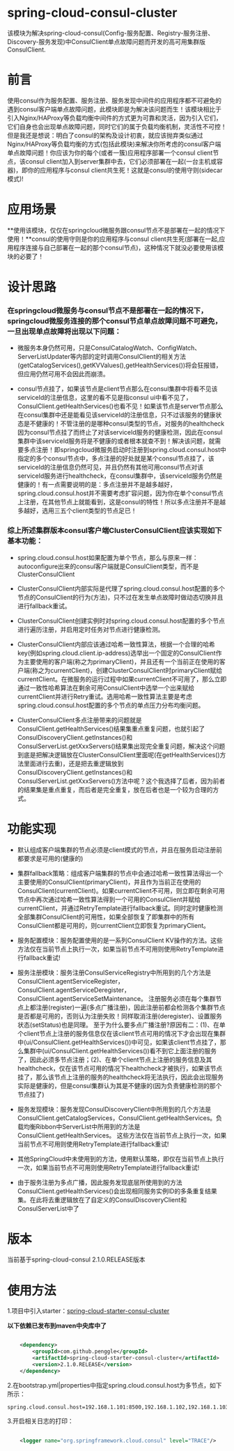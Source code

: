 # spring-cloud-consul-cluster
该模块为解决spring-cloud-consul(Config-服务配置、Registry-服务注册、Discovery-服务发现)中ConsulClient单点故障问题而开发的高可用集群版ConsulClient.

# 前言
使用consul作为服务配置、服务注册、服务发现中间件的应用程序都不可避免的遇到consul客户端单点故障问题，此模块即是为解决该问题而生！该模块相比于引入Nginx/HAProxy等负载均衡中间件的方式更为可靠和灵活，因为引入它们，它们自身也会出现单点故障问题，同时它们的属于负载均衡机制，灵活性不可控！但是我还是想说：明白了consul的架构及设计初衷，就应该抛弃类似通过Nginx/HAProxy等负载均衡的方式(包括此模块)来解决你所考虑的consul客户端单点故障问题！你应该为你的每个(或者一簇)应用程序部署一个consul client节点，该consul client加入到server集群中去，它们必须部署在一起(一台主机或容器)，即你的应用程序与consul client共生死！这就是consul的使用守则(sidecar模式)!

# 应用场景
**使用该模块，仅仅在springcloud微服务跟consul节点不是部署在一起的情况下使用！**consul的使用守则是你的应用程序与consul client共生死(部署在一起,应用程序连接与自己部署在一起的那个consul节点)，这种情况下就没必要使用该模块的必要了！

# 设计思路
### 在springcloud微服务与consul节点不是部署在一起的情况下，springcloud微服务连接的那个consul节点单点故障问题不可避免，一旦出现单点故障将出现以下问题：

* 微服务本身仍然可用，只是ConsulCatalogWatch、ConfigWatch、ServerListUpdater等内部的定时调用ConsulClient的相关方法(getCatalogServices(),getKVValues(),getHealthServices())将会狂报错，但应用仍然可用不会因此而崩溃。

* consul节点挂了，如果该节点是client节点那么在consul集群中将看不见该serviceId的注册信息，这里的看不见是指consul ui中看不见了，ConsulClient.getHealthServices()也看不见！如果该节点是server节点那么在consul集群中还是能看见该serviceId的注册信息，只不过该服务的健康状态是不健康的！不管注册的是哪种consul类型的节点，对服务的healthcheck因为consul节点挂了而终止了对该serviceId服务的健康检测，因此在consul集群中该serviceId服务将是不健康的或者根本就查不到！解决该问题，就需要多点注册！即springcloud微服务启动时注册到spring.cloud.consul.host中指定的多个consul节点中，多点注册的好处就是某个consul节点挂了，该serviceId的注册信息仍然可见，并且仍然有其他可用consul节点对该serviceId服务进行healthcheck，在consul集群中，该serviceId服务仍然是健康的！有一点需要说明的是：多点注册并不是越多越好，spring.cloud.consul.host并不需要考虑扩容问题，因为你在单个consul节点上注册，在其他节点上就能看到，这是consul的特性！所以多点注册并不是越多越好，选用三五个client类型的节点足已！

### 综上所述集群版本consul客户端ClusterConsulClient应该实现如下基本功能：

* spring.cloud.consul.host如果配置为单个节点，那么与原来一样：autoconfigure出来的consul客户端就是ConsulClient类型，而不是ClusterConsulClient

* ClusterConsulClient内部实际是代理了spring.cloud.consul.host配置的多个节点的ConsulClient的行为(方法)，只不过在发生单点故障时做动态切换并且进行fallback重试。

* ClusterConsulClient创建实例时对spring.cloud.consul.host配置的多个节点进行遍历注册，并启用定时任务对节点进行健康检测。

* ClusterConsulClient内部应该通过哈希一致性算法，根据一个合理的哈希key(例如spring.cloud.client.ip-address)选举出一个固定的ConsulClient作为主要使用的客户端(称之为primaryClient)，并且还有一个当前正在使用的客户端(称之为currentClient)，创建ClusterConsulClient时primaryClient赋给currentClient。在微服务的运行过程中如果currentClient不可用了，那么立即通过一致性哈希算法在剩余可用ConsulClient中选举一个出来赋给currentClient并进行Retry重试。选用哈希一致性算法主要是考虑spring.cloud.consul.host配置的多个节点的单点压力分布均衡问题。

* ClusterConsulClient多点注册带来的问题就是ConsulClient.getHealthServices()结果集重点重复问题，也就引起了ConsulDiscoveryClient.getInstances()和ConsulServerList.getXxxServers()结果集出现完全重复问题，解决这个问题到底是把解决逻辑放在ClusterConsulClient里面呢(在getHealthServices()方法里面进行去重)，还是把去重逻辑放到ConsulDiscoveryClient.getInstances()和ConsulServerList.getXxxServers()方法中呢？这个我选择了后者，因为前者的结果集是重点重复，而后者是完全重复，放在后者也是一个较为合理的方式。

# 功能实现

* 默认组成客户端集群的节点必须是client模式的节点，并且在服务启动注册前都要求是可用的(健康的)

* 集群fallback策略：组成客户端集群的节点中会通过哈希一致性算法得出一个主要使用的ConsulClient(primaryClient)，并且作为当前正在使用的ConsulClient(currentClient)。如果currentClient不可用，则立即在剩余可用节点中再次通过哈希一致性算法得到一个可用的ConsulClient并赋给currentClient，并通过RetryTemplate进行fallback重试。同时定时健康检测全部集群ConsulClient的可用性，如果全部恢复了即集群中的所有ConsulClient都是可用的，则currentClient立即恢复为primaryClient。

* 服务配置模块：服务配置使用的是一系列ConsulClient KV操作的方法。这些方法仅在当前节点上执行一次，如果当前节点不可用则使用RetryTemplate进行fallback重试!

* 服务注册模块：服务注册ConsulServiceRegistry中所用到的几个方法是ConsulClient.agentServiceRegister，ConsulClient.agentServiceDeregister，ConsulClient.agentServiceSetMaintenance。
注册服务必须在每个集群节点上都注册(register)一遍(多点广播注册)，因此注册前都会检测各个集群节点是否都是可用的，否则认为注册失败！同样取消注册(deregister)、设置服务状态(setStatus)也是同理。
至于为什么要多点广播注册?原因有二：(1)、在单个client节点上注册的服务信息仅在该client节点可用的情况下才会出现在集群中(ui/ConsulClient.getHealthServices())中可见，如果该client节点挂了，那么集群中(ui/ConsulClient.getHealthServices())看不到它上面注册的服务了，因此必须多节点注册；(2)、在单个client节点上注册的服务信息及其healthcheck，仅在该节点可用的情况下healthcheck才被执行，如果该节点挂了，那么该节点上注册的服务的healthcheck将无法执行，因此会出现服务实际是健康的，但是consul集群认为其是不健康的(因为负责健康检测的那个节点挂了)

* 服务发现模块：服务发现ConsulDiscoveryClient中所用到的几个方法是ConsulClient.getCatalogServices，ConsulClient.getHealthServices。负载均衡Ribbon中ServerList中所用到的方法是ConsulClient.getHealthServices。
这些方法仅在当前节点上执行一次，如果当前节点不可用则使用RetryTemplate进行fallback重试!

* 其他SpringCloud中未使用到的方法，使用默认策略，即仅在当前节点上执行一次，如果当前节点不可用则使用RetryTemplate进行fallback重试!

* 由于服务注册为多点广播，因此服务发现底层所使用到的方法ConsulClient.getHealthServices()会出现相同服务实例ID的多条重复结果集。在此将去重逻辑放在了自定义的ConsulDiscoveryClient和ConsulServerList中了

# 版本

当前基于spring-cloud-consul 2.1.0.RELEASE版本

# 使用方法

1.项目中引入starter：[spring-cloud-starter-consul-cluster](https://github.com/penggle/spring-cloud-starter-consul-cluster)

**以下依赖已发布到maven中央库中了**

````xml

	<dependency>
		<groupId>com.github.penggle</groupId>
		<artifactId>spring-cloud-starter-consul-cluster</artifactId>
		<version>2.1.0.RELEASE</version>
	</dependency>

````

2.在bootstrap.yml|properties中指定spring.cloud.consul.host为多节点，如下所示：
	
	spring.cloud.consul.host=192.168.1.101:8500,192.168.1.102,192.168.1.103

3.开启相关日志的打印：

````xml
	
	<logger name="org.springframework.cloud.consul" level="TRACE"/>
	
````